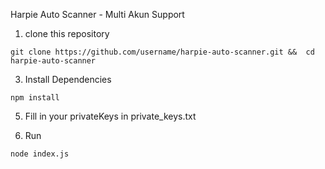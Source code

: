 Harpie Auto Scanner - Multi Akun Support

1. clone this repository

```git clone https://github.com/username/harpie-auto-scanner.git &&  cd harpie-auto-scanner```


3. Install Dependencies
   
```npm install```


5. Fill in your privateKeys in private_keys.txt


6. Run
   
```node index.js```
